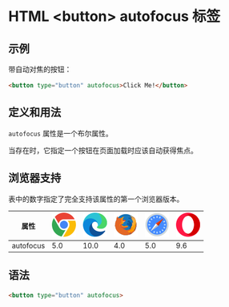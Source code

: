 HTML \<button> autofocus 标签
===

## 示例

带自动对焦的按钮：

```html idoc:preview:iframe
<button type="button" autofocus>Click Me!</button>
```

## 定义和用法

`autofocus` 属性是一个布尔属性。

当存在时，它指定一个按钮在页面加载时应该自动获得焦点。

## 浏览器支持

表中的数字指定了完全支持该属性的第一个浏览器版本。

| 属性 | ![chrome][1] | ![edge][2] | ![firefox][3] | ![safari][4] | ![opera][5] |
| ---- | ---- | ---- | ---- | ---- | ---- |
| autofocus | 5.0 | 10.0 | 4.0 | 5.0 | 9.6 |
<!--rehype:style=width: 100%; display: inline-table;-->

## 语法

```html
<button type="button" autofocus>
```

[1]: ../assets/chrome.svg
[2]: ../assets/edge.svg
[3]: ../assets/firefox.svg
[4]: ../assets/safari.svg
[5]: ../assets/opera.svg